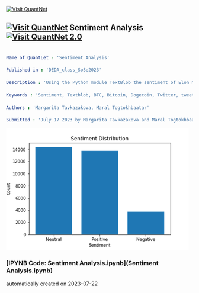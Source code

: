 [<img src="https://github.com/QuantLet/Styleguide-and-FAQ/blob/master/pictures/banner.png" width="1100" alt="Visit QuantNet">](http://quantlet.de/)

## [<img src="https://github.com/QuantLet/Styleguide-and-FAQ/blob/master/pictures/qloqo.png" alt="Visit QuantNet">](http://quantlet.de/) **Sentiment Analysis** [<img src="https://github.com/QuantLet/Styleguide-and-FAQ/blob/master/pictures/QN2.png" width="60" alt="Visit QuantNet 2.0">](http://quantlet.de/)

```yaml

Name of QuantLet : 'Sentiment Analysis'

Published in : 'DEDA_class_SoSe2023'

Description : 'Using the Python module TextBlob the sentiment of Elon Msuk tweets are analysed'

Keywords : 'Sentiment, Textblob, BTC, Bitcoin, Dogecoin, Twitter, tweets, cryptocurrency, cryptocurrencies'

Authors : 'Margarita Tavkazakova, Maral Togtokhbaatar'

Submitted : 'July 17 2023 by Margarita Tavkazakova and Maral Togtokhbaatar'

```

![Picture1](sentiment_distribution.png)

### [IPYNB Code: Sentiment Analysis.ipynb](Sentiment Analysis.ipynb)


automatically created on 2023-07-22